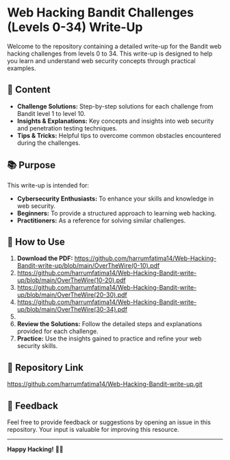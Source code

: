 # Web Hacking Bandit Challenges (Levels 0-34) Write-Up

Welcome to the repository containing a detailed write-up for the Bandit web hacking challenges from levels 0 to 34. This write-up is designed to help you learn and understand web security concepts through practical examples.

## 📄 Content

- **Challenge Solutions:** Step-by-step solutions for each challenge from Bandit level 1 to level 10.
- **Insights & Explanations:** Key concepts and insights into web security and penetration testing techniques.
- **Tips & Tricks:** Helpful tips to overcome common obstacles encountered during the challenges.

## 📚 Purpose

This write-up is intended for:
- **Cybersecurity Enthusiasts:** To enhance your skills and knowledge in web security.
- **Beginners:** To provide a structured approach to learning web hacking.
- **Practitioners:** As a reference for solving similar challenges.

## 🚀 How to Use

1. **Download the PDF:** https://github.com/harrumfatima14/Web-Hacking-Bandit-write-up/blob/main/OverTheWire(0-10).pdf
2. https://github.com/harrumfatima14/Web-Hacking-Bandit-write-up/blob/main/OverTheWire(10-20).pdf
3. https://github.com/harrumfatima14/Web-Hacking-Bandit-write-up/blob/main/OverTheWire(20-30).pdf
4. https://github.com/harrumfatima14/Web-Hacking-Bandit-write-up/blob/main/OverTheWire(30-34).pdf
5. 
6. **Review the Solutions:** Follow the detailed steps and explanations provided for each challenge.
7. **Practice:** Use the insights gained to practice and refine your web security skills.

## 🔗 Repository Link

https://github.com/harrumfatima14/Web-Hacking-Bandit-write-up.git

## 📢 Feedback

Feel free to provide feedback or suggestions by opening an issue in this repository. Your input is valuable for improving this resource.

---

**Happy Hacking!** 🚀🔐

